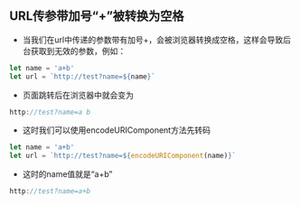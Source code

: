 ## URL传参带加号“+”被转换为空格

- 当我们在url中传递的参数带有加号+，会被浏览器转换成空格，这样会导致后台获取到无效的参数，例如：
```js
let name = 'a+b'
let url = `http://test?name=${name}`
```
- 页面跳转后在浏览器中就会变为
```js
http://test?name=a b
```
- 这时我们可以使用encodeURIComponent方法先转码
```js
let name = 'a+b'
let url = `http://test?name=${encodeURIComponent(name)}`
```
- 这时的name值就是“a+b”
```js
http://test?name=a+b
```
